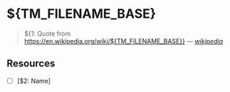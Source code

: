 # ${TM_FILENAME_BASE}

> ${1: Quote from https://en.wikipedia.org/wiki/${TM_FILENAME_BASE}}
> &mdash; <cite>[wikipedia][1]</cite>

## Resources

- [ ] [$2: Name]

[1]: https://en.wikipedia.org/wiki/${TM_FILENAME_BASE}

